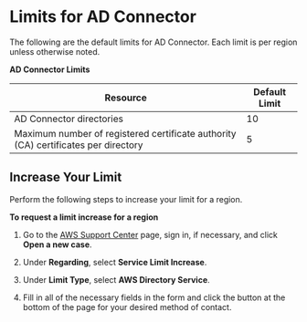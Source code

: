 # Limits for AD Connector<a name="ad_connector_limits"></a>

The following are the default limits for AD Connector\. Each limit is per region unless otherwise noted\.


**AD Connector Limits**  

| Resource | Default Limit | 
| --- | --- | 
| AD Connector directories | 10 | 
| Maximum number of registered certificate authority \(CA\) certificates per directory | 5 | 

## Increase Your Limit<a name="increase_limit"></a>

Perform the following steps to increase your limit for a region\.

**To request a limit increase for a region**

1. Go to the [AWS Support Center](https://console.aws.amazon.com/support/home#/) page, sign in, if necessary, and click **Open a new case**\.

1. Under **Regarding**, select **Service Limit Increase**\.

1. Under **Limit Type**, select **AWS Directory Service**\.

1. Fill in all of the necessary fields in the form and click the button at the bottom of the page for your desired method of contact\.